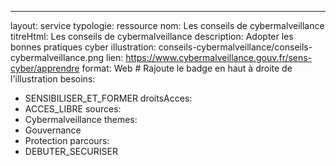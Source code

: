 ---
layout: service
typologie: ressource
nom: Les conseils de cybermalveillance
titreHtml: Les conseils de cybermalveillance
description: Adopter les bonnes pratiques cyber
illustration: conseils-cybermalveillance/conseils-cybermalveillance.png
lien: https://www.cybermalveillance.gouv.fr/sens-cyber/apprendre
format: Web # Rajoute le badge en haut à droite de l'illustration
besoins:
  - SENSIBILISER_ET_FORMER
droitsAcces:
  - ACCES_LIBRE
sources:
  - Cybermalveillance
themes:
  - Gouvernance
  - Protection
parcours:
  - DEBUTER_SECURISER
